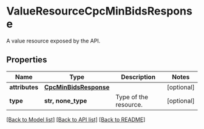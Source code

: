# ValueResourceCpcMinBidsResponse

A value resource exposed by the API.

## Properties
Name | Type | Description | Notes
------------ | ------------- | ------------- | -------------
**attributes** | [**CpcMinBidsResponse**](CpcMinBidsResponse.md) |  | [optional] 
**type** | **str, none_type** | Type of the resource. | [optional] 

[[Back to Model list]](../README.md#documentation-for-models) [[Back to API list]](../README.md#documentation-for-api-endpoints) [[Back to README]](../README.md)


